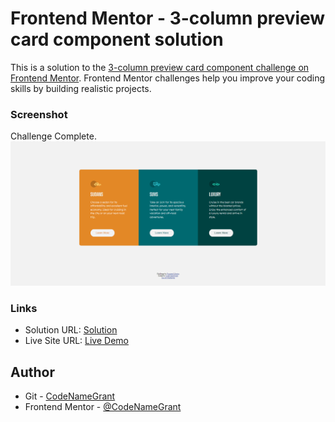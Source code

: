 # Frontend Mentor - 3-column preview card component solution

This is a solution to the [3-column preview card component challenge on Frontend Mentor](https://www.frontendmentor.io/challenges/3column-preview-card-component-pH92eAR2-). Frontend Mentor challenges help you improve your coding skills by building realistic projects.

### Screenshot

Challenge Complete.
![](./screenshot.png)

### Links

- Solution URL: [Solution](https://www.frontendmentor.io/challenges/3column-preview-card-component-pH92eAR2-/hub/responsive-3column-preview-card-using-htmlcss-xxPvxqg7S)
- Live Site URL: [Live Demo](https://codenamegrant.github.io/frontend-mentor/newbie/3-column-preview-card-component/)

## Author

- Git - [CodeNameGrant](https://github.com/CodeNameGrant)
- Frontend Mentor - [@CodeNameGrant](https://www.frontendmentor.io/profile/CodeNameGrant)
